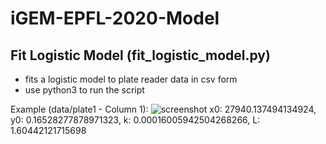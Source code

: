 # iGEM-EPFL-2020-Model

## Fit Logistic Model (fit_logistic_model.py)
- fits a logistic model to plate reader data in csv form
- use python3 to run the script

Example (data/plate1 - Column 1):
![screenshot](https://github.com/sspoerri/iGEM-EPFL-2020-Model/blob/master/doc/logistic_model_example.png?raw=true)
x0: 27940.137494134924, y0: 0.16528277878971323, k: 0.00016005942504268266, L: 1.60442121715698
